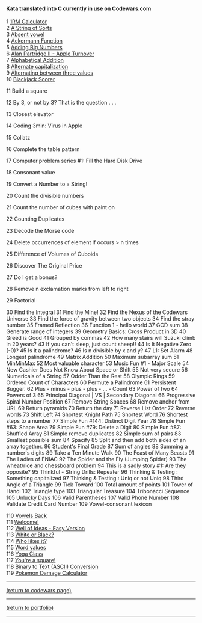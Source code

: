 <!-- For more details see [GitHub Flavored Markdown](https://guides.github.com/features/mastering-markdown/). -->

#### Kata translated into C currently in use on Codewars.com

<!-- eventually these could be ranked by solves and live updated -->

1 [1RM Calculator](https://www.codewars.com/kata/595bbea8a930ac0b91000130)<br>
2 [A String of Sorts](https://www.codewars.com/kata/536c6b8749aa8b3c2600029a)<br>
3 [Absent vowel](https://www.codewars.com/kata/56414fdc6488ee99db00002c)<br>
4 [Ackermann Function](https://www.codewars.com/kata/53ad69892a27079b34000bd9)<br>
5 [Adding Big Numbers](https://www.codewars.com/kata/55c11989e13716e35f000013)<br>
6 [Alan Partridge II - Apple Turnover](https://www.codewars.com/kata/580a094553bd9ec5d800007d)<br>
7 [Alphabetical Addition](https://www.codewars.com/kata/5d50e3914861a500121e1958)<br>
8 [Alternate capitalization](https://www.codewars.com/kata/59cfc000aeb2844d16000075)<br>
9 [Alternating between three values](https://www.codewars.com/kata/596776fbb4f24d0d82000141)<br>
10 [Blackjack Scorer](https://www.codewars.com/kata/534ffb35edb1241eda0015fe)<br>

<!-- <a href="http://example.com/" target="_blank">Hello, world!</a> -->
<!-- [1RM Calculator](https://www.codewars.com/kata/595bbea8a930ac0b91000130){:target="_blank"} -->

11 Build a square

12 By 3, or not by 3? That is the question . . .

13 Closest elevator

14 Coding 3min: Virus in Apple

15 Collatz

16 Complete the table pattern

17 Computer problem series #1: Fill the Hard Disk Drive

18 Consonant value

19 Convert a Number to a String!

20 Count the divisible numbers

21 Count the number of cubes with paint on

22 Counting Duplicates

23 Decode the Morse code 

24 Delete occurrences of element if occurs > n times

25 Difference of Volumes of Cuboids

26 Discover The Original Price

27 Do I get a bonus?

28 Remove n exclamation marks from left to right

29 Factorial

30 Find the Integral
	 31 Find the Mine!
	 32 Find the Nexus of the Codewars Universe
	 33 Find the force of gravity between two objects
	 34 Find the stray number
	 35 Framed Reflection
	 36 Function 1 - hello world
	 37 GCD sum 
	 38 Generate range of integers
	 39 Geometry Basics: Cross Product in 3D
	 40 Greed is Good
	 41 Grouped by commas
	 42 How many stairs will Suzuki climb in 20 years?
	 43 If you can't sleep, just count sheep!!
	 44 Is It Negative Zero (-0)?
	 45 Is it a palindrome?
	 46 Is n divisible by x and y?
	 47 L1: Set Alarm
	 48 Longest palindrome
	 49 Matrix Addition
	 50 Maximum subarray sum
	 51 MinMinMax
	 52 Most valuable character
	 53 Music Fun #1 - Major Scale
	 54 New Cashier Does Not Know About Space or Shift 
	 55 Not very secure
	 56 Numericals of a String
	 57 Odder Than the Rest
	 58 Olympic Rings
	 59 Ordered Count of Characters
	 60 Permute a Palindrome
	 61 Persistent Bugger.
	 62 Plus - minus - plus - plus - ... - Count
	 63 Power of two
	 64 Powers of 3
	 65 Principal Diagonal | VS | Secondary Diagonal
	 66 Progressive Spiral Number Position
	 67 Remove String Spaces
	 68 Remove anchor from URL
	 69 Return pyramids
	 70 Return the day 
	 71 Reverse List Order
	 72 Reverse words
	 73 Shift Left
	 74 Shortest Knight Path
	 75 Shortest Word
	 76 Shortest steps to a number
	 77 Simple Fun #144: Distinct Digit Year
	 78 Simple Fun #63: Shape Area
	 79 Simple Fun #79: Delete a Digit
	 80 Simple Fun #87: Shuffled Array
	 81 Simple remove duplicates
	 82 Simple sum of pairs
	 83 Smallest possible sum 
	 84 Spacify
	 85 Split and then add both sides of an array together.
	 86 Student's Final Grade
	 87 Sum of angles
	 88 Summing a number's digits
	 89 Take a Ten Minute Walk
	 90 The Feast of Many Beasts
	 91 The Ladies of ENIAC
	 92 The Spider and the Fly (Jumping Spider)
	 93 The wheat/rice and chessboard problem
	 94 This is a sadly story #1: Are they opposite?
	 95 Thinkful - String Drills: Repeater
	 96 Thinking & Testing : Something capitalized
	 97 Thinking & Testing : Uniq or not Uniq
	 98 Third Angle of a Triangle
	 99 Tick Toward
	100 Total amount of points
	101 Tower of Hanoi
	102 Triangle type
	103 Triangular Treasure
	104 Tribonacci Sequence
	105 Unlucky Days
	106 Valid Parentheses
	107 Valid Phone Number
	108 Validate Credit Card Number
	109 Vowel-consonant lexicon
	
110 [Vowels Back](https://www.codewars.com/kata/57cfd92c05c1864df2001563)<br>
111 [Welcome!](https://www.codewars.com/kata/577ff15ad648a14b780000e7)<br>
112 [Well of Ideas - Easy Version](https://www.codewars.com/kata/57f222ce69e09c3630000212)<br>
113 [White or Black?](https://www.codewars.com/kata/563319974612f4fa3f0000e0)<br>
114 [Who likes it?](https://www.codewars.com/kata/5266876b8f4bf2da9b000362)<br>
115 [Word values](https://www.codewars.com/kata/598d91785d4ce3ec4f000018)<br>
116 [Yoga Class](https://www.codewars.com/kata/5c79c07b4ba1e100097f4e1a)<br>
117 [You're a square!](https://www.codewars.com/kata/54c27a33fb7da0db0100040e)<br>
118 [Binary to Text (ASCII) Conversion](https://www.codewars.com/kata/5583d268479559400d000064)<br>
119 [Pokemon Damage Calculator](https://www.codewars.com/kata/536e9a7973130a06eb000e9f)<br>

<hr>
<a href="https://rowcased.github.io/alternate_page">(return to codewars page)</a>
<hr>
<a href="https://rowcased.github.io/">(return to portfolio)</a>
<hr>
